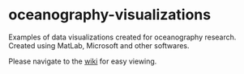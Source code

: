 # oceanography-visualizations
Examples of data visualizations created for oceanography research. Created using MatLab, Microsoft and other softwares.

Please navigate to the [wiki](https://github.com/evb123/oceanography-visualizations/wiki) for easy viewing.
